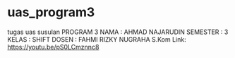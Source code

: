 # uas_program3
tugas uas susulan PROGRAM 3 
NAMA : AHMAD NAJARUDIN
SEMESTER : 3
KELAS : SHIFT
DOSEN : FAHMI RIZKY NUGRAHA S.Kom
Link: https://youtu.be/pS0LCmznnc8
